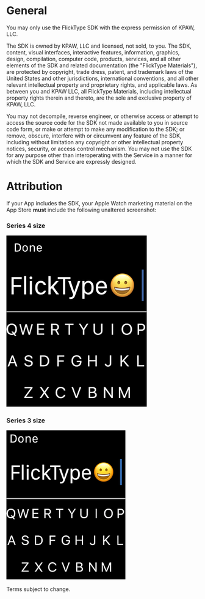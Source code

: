 # General

You may only use the FlickType SDK with the express permission of KPAW, LLC.

The SDK is owned by KPAW, LLC and licensed, not sold, to you. The SDK, content, visual interfaces, interactive features, information, graphics, design, compilation, computer code, products, services, and all other elements of the SDK and related documentation (the "FlickType Materials"), are protected by copyright, trade dress, patent, and trademark laws of the United States and other jurisdictions, international conventions, and all other relevant intellectual property and proprietary rights, and applicable laws. As between you and KPAW LLC, all FlickType Materials, including intellectual property rights therein and thereto, are the sole and exclusive property of KPAW, LLC.

You may not decompile, reverse engineer, or otherwise access or attempt to access the source code for the SDK not made available to you in source code form, or make or attempt to make any modification to the SDK; or remove, obscure, interfere with or circumvent any feature of the SDK, including without limitation any copyright or other intellectual property notices, security, or access control mechanism. You may not use the SDK for any purpose other than interoperating with the Service in a manner for which the SDK and Service are expressly designed. 

# Attribution

If your App includes the SDK, your Apple Watch marketing material on the App Store **must** include the following unaltered screenshot:

### Series 4 size
![FlickType screenshot on Series 4](screenshot-marketing-S4.png)

### Series 3 size
![FlickType screenshot on Series 3](screenshot-marketing-S3.png)

Terms subject to change.
